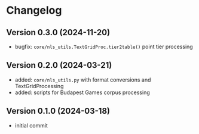 Changelog
=========

Version 0.3.0 (2024-11-20)
--------------------------

* bugfix: `core/nls_utils.TextGridProc.tier2table()` point tier processing

Version 0.2.0 (2024-03-21)
--------------------------

* added: `core/nls_utils.py` with format conversions and TextGridProcessing
* added: scripts for Budapest Games corpus processing

Version 0.1.0 (2024-03-18)
--------------------------

* initial commit
